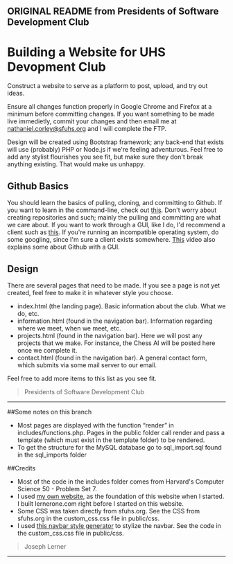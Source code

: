 ORIGINAL README from Presidents of Software Development Club 
------------------------------
# Building a Website for UHS Devopment Club

Construct a website to serve as a platform to post, upload, and try out ideas.

Ensure all changes function properly in Google Chrome and Firefox at a minimum before committing changes. If you want something to be made live immedietly, commit your changes and then email me at nathaniel.corley@sfuhs.org and I will complete the FTP.

Design will be created using Bootstrap framework; any back-end that exists will use (probably) PHP or Node.js if we're feeling adventurous. Feel free to add any stylist flourishes you see fit, but make sure they don't break anything existing. That would make us unhappy.

## Github Basics

You should learn the basics of pulling, cloning, and committing to Github. If you want to learn in the command-line, check out [this](https://www.youtube.com/watch?v=E8TXME3bzNs). Don't worry about creating repositories and such; mainly the pulling and committing are what we care about. If you want to work through a GUI, like I do, I'd recommend a client such as [this](https://desktop.github.com/). If you're running an incompatible operating system, do some googling, since I'm sure a client exists somewhere. [This](https://www.youtube.com/watch?v=E8TXME3bzNs) video also explains some about Github with a GUI. 

## Design

There are several pages that need to be made. If you see a page is not yet created, feel free to make it in whatever style you choose. 

  * index.html (the landing page). Basic information about the club. What we do, etc.
  * information.html (found in the navigation bar). Information regarding where we meet, when we meet, etc.
  * projects.html (found in the navigation bar). Here we will post any projects that we make. For instance, the Chess AI will be posted here once we complete it.
  * contact.html (found in the navigation bar). A general contact form, which submits via some mail server to our email. 

Feel free to add more items to this list as you see fit.

> Presidents of Software Development Club 

------------------------------
##Some notes on this branch
- Most pages are displayed with the function “render” in includes/functions.php. Pages in the public folder call render and pass a template (which must exist in the template folder) to be rendered. 
- To get the structure for the MySQL database go to sql_import.sql found in the sql_imports folder

##Credits
- Most of the code in the includes folder comes from Harvard's Computer Science 50 - Problem Set 7.
- I used [my own website](http://lernerone.com), as the foundation of this website when I started. I built lernerone.com right before I started on this website.
- Some CSS was taken directly from sfuhs.org. See the CSS from sfuhs.org in the custom_css.css file in public/css.
- I used [this navbar style generator](http://work.smarchal.com/twbscolor/css/e74c3cc0392becf0f1ffbbbc0) to stylize the navbar. See the code in the custom_css.css file in public/css.

> Joseph Lerner
------------------------------
